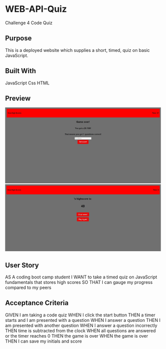 # WEB-API-Quiz
Challenge 4 Code Quiz
## Purpose 
This is a deployed website which supplies a short, timed, quiz on basic JavaScript.
## Built With
JavaScript
Css
HTML
## Preview
![alt_preview](assets/images/Quiz.jpg)
![alt_preview](assets/images/highscore.jpg)
## User Story
AS A coding boot camp student
I WANT to take a timed quiz on JavaScript fundamentals that stores high scores
SO THAT I can gauge my progress compared to my peers
## Acceptance Criteria 
GIVEN I am taking a code quiz
WHEN I click the start button
THEN a timer starts and I am presented with a question
WHEN I answer a question
THEN I am presented with another question
WHEN I answer a question incorrectly
THEN time is subtracted from the clock
WHEN all questions are answered or the timer reaches 0
THEN the game is over
WHEN the game is over
THEN I can save my initials and score
